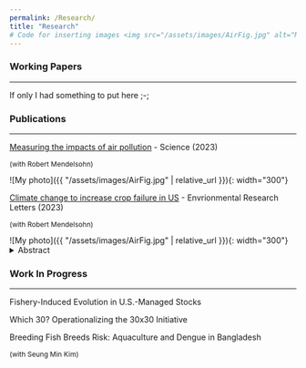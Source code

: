 ```yaml
---
permalink: /Research/
title: "Research"
# Code for inserting images <img src="/assets/images/AirFig.jpg" alt="My photo" width="400" height="400"> (can't figure out why it isn't working
---
```



### Working Papers
---
If only I had something to put here ;-;

### Publications
---

[Measuring the impacts of air pollution]([https://www.science.org/doi/10.1126/science.adl2935](https://www.science.org/doi/10.1126/science.adl2935)) - Science (2023)
<p style="font-size:12px;">(with Robert Mendelsohn)</p>
![My photo]({{ "/assets/images/AirFig.jpg" | relative_url }}){: width="300"}
<!-- <details>
  <summary>Abstract</summary>
  <p style="font-size:12px;"> The literature has documented that climate change is likely to reduce crop yields of harvested acres in the United States. This study uses panel data methods to document that climate change could also reduce harvested area. We find that ‘crop failures’ are sensitive to spring and fall temperature conditions. Using perturbations of temperature and precipitation conditions, we show that a uniform 1 ∘C increase in temperature across the U.S. with no adaptation is expected to cause about 3.2 million additional failed acres in the United States, which is equal to a 0.9% decline in acreage. These harmful impacts are predicted to be stronger in the southern than northern United States. For illustrative purposes, we also examine a uniform 3 ∘C warming scenario with no adaptation, and project that damage increases to 11 million lost acres, about a 3% decrease in crop acreage. Projected increases in local precipitation have little effect. The effect of crop failure must be added to previously measured reductions in crop yields from harvested acres, implying climate change is likely to be more harmful to American crop production than previously thought. </p>
</details> -->

[Climate change to increase crop failure in US]([https://iopscience.iop.org/article/10.1088/1748-9326/acac41](https://iopscience.iop.org/article/10.1088/1748-9326/acac41)) - Envrionmental Research Letters (2023)
<p style="font-size:12px;">(with Robert Mendelsohn)</p>
![My photo]({{ "/assets/images/AirFig.jpg" | relative_url }}){: width="300"}
<details>
  <summary>Abstract</summary>
  <p style="font-size:12px;"> The literature has documented that climate change is likely to reduce crop yields of harvested acres in the United States. This study uses panel data methods to document that climate change could also reduce harvested area. We find that ‘crop failures’ are sensitive to spring and fall temperature conditions. Using perturbations of temperature and precipitation conditions, we show that a uniform 1 ∘C increase in temperature across the U.S. with no adaptation is expected to cause about 3.2 million additional failed acres in the United States, which is equal to a 0.9% decline in acreage. These harmful impacts are predicted to be stronger in the southern than northern United States. For illustrative purposes, we also examine a uniform 3 ∘C warming scenario with no adaptation, and project that damage increases to 11 million lost acres, about a 3% decrease in crop acreage. Projected increases in local precipitation have little effect. The effect of crop failure must be added to previously measured reductions in crop yields from harvested acres, implying climate change is likely to be more harmful to American crop production than previously thought. </p>
</details>

### Work In Progress
---

Fishery-Induced Evolution in U.S.-Managed Stocks

Which 30? Operationalizing the 30x30 Initiative

Breeding Fish Breeds Risk: Aquaculture and Dengue in Bangladesh
<p style="font-size:12px;">(with Seung Min Kim)</p>
